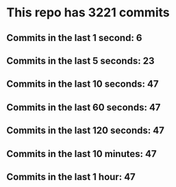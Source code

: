 # This repo has 3221 commits

## Commits in the last 1 second: 6
## Commits in the last 5 seconds: 23
## Commits in the last 10 seconds: 47
## Commits in the last 60 seconds: 47
## Commits in the last 120 seconds: 47
## Commits in the last 10 minutes: 47
## Commits in the last 1 hour: 47
